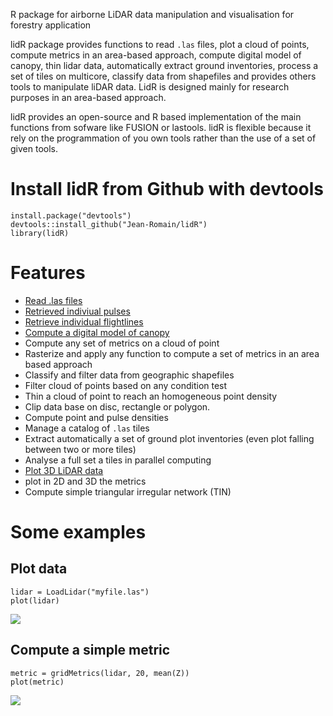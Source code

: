 R package for airborne LiDAR data manipulation and visualisation for forestry application

lidR package provides functions to read `.las` files, plot a cloud of points, compute metrics in an area-based approach, compute digital model of canopy, thin lidar data, automatically extract ground inventories, process a set of tiles on multicore, classify data from shapefiles and provides others tools to manipulate liDAR data. LidR is designed mainly for research purposes in an area-based approach.

lidR provides an open-source and R based implementation of the main functions from sofware like FUSION or lastools. lidR is flexible because it rely on the programmation of you own tools rather than the use of a set of given tools.

# Install lidR from Github with devtools

    install.package("devtools")
    devtools::install_github("Jean-Romain/lidR")
    library(lidR)
    
# Features 

- [Read .las files](http://jean-romain.github.io/lidR/loadLidar.html)
- [Retrieved indiviual pulses](http://jean-romain.github.io/lidR/loadLidar.html#dynamically-computed-field)
- [Retrieve individual flightlines](http://jean-romain.github.io/lidR/loadLidar.html#dynamically-computed-fields)
- [Compute a digital model of canopy](http://jean-romain.github.io/lidR/lanopy.html)
- Compute any set of metrics on a cloud of point
- Rasterize and apply any function to compute a set of metrics in an area based approach
- Classify and filter data from geographic shapefiles
- Filter cloud of points based on any condition test
- Thin a cloud of point to reach an homogeneous point density
- Clip data base on disc, rectangle or polygon.
- Compute point and pulse densities
- Manage a catalog of `.las` tiles
- Extract automatically a set of ground plot inventories (even plot falling between two or more tiles)
- Analyse a full set a tiles in parallel computing
- [Plot 3D LiDAR data](http://jean-romain.github.io/lidR/plotLidar.html)
- plot in 2D and 3D the metrics
- Compute simple triangular irregular network (TIN)
    
# Some examples
     
## Plot data

	lidar = LoadLidar("myfile.las")
	plot(lidar)

![](https://github.com/Jean-Romain/lidR/blob/gh-pages/images/plot3d_1.jpg)

## Compute a simple metric

    metric = gridMetrics(lidar, 20, mean(Z))
    plot(metric)

![](https://github.com/Jean-Romain/lidR/blob/gh-pages/images/gridMetrics-mean.jpg)
